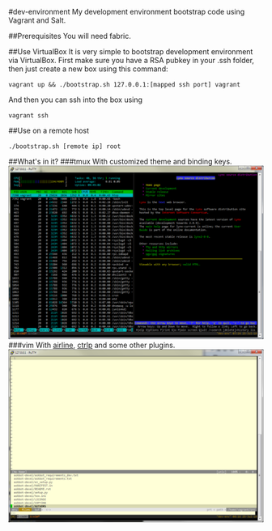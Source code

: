 #dev-environment
My development environment bootstrap code using Vagrant and Salt.

##Prerequisites
You will need fabric.

##Use VirtualBox
It is very simple to bootstrap development environment via VirtualBox. First make sure you have a RSA pubkey in your .ssh folder, then
 just create a new box using this command:
```
vagrant up && ./bootstrap.sh 127.0.0.1:[mapped ssh port] vagrant
```
And then you can ssh into the box using
```
vagrant ssh
```

##Use on a remote host
```
./bootstrap.sh [remote ip] root
```

##What's in it?
###tmux
With customized theme and binding keys.
![tmux](https://raw.githubusercontent.com/zheli/dev-environment/master/docs/images/tmux.png)
###vim
With [airline](https://github.com/bling/vim-airline), [ctrlp](https://github.com/kien/ctrlp.vim) and some other plugins.
![vim](https://raw.githubusercontent.com/zheli/dev-environment/master/docs/images/vim.png)
